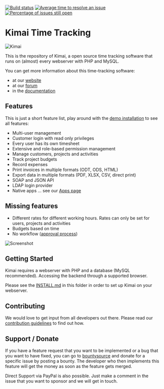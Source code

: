 [![Build status](https://travis-ci.org/kimai/kimai.svg?branch=master)](https://travis-ci.org/kimai/kimai "Current build status")
 [![Average time to resolve an issue](http://isitmaintained.com/badge/resolution/kimai/kimai.svg)](http://isitmaintained.com/project/kimai/kimai "Average time to resolve an issue")
 [![Percentage of issues still open](http://isitmaintained.com/badge/open/kimai/kimai.svg)](http://isitmaintained.com/project/kimai/kimai "Percentage of issues still open")

Kimai Time Tracking
===================

![Kimai](https://raw.githubusercontent.com/kimai/documentation/master/assets/intro.jpg)

This is the repository of Kimai, a open source time tracking software
that runs on (almost) every webserver with PHP and MySQL.

You can get more information about this time-tracking software:

* at our [website](https://www.kimai.org)
* at our [forum](http://forum.kimai.org)
* in the [documentation](https://www.kimai.org/documentation/)

## Features

This is just a short feature list, play around with the [demo installation](https://www.kimai.org/demo/) to see all features:

* Multi-user management
* Customer login with read only privileges
* Every user has its own timesheet
* Extensive and role-based permission management
* Manage customers, projects and activities
* Track project budgets
* Record expenses
* Print invoices in multiple formats (ODT, ODS, HTML)
* Export data in multiple formats (PDF, XLSX, CSV, direct print)
* SOAP and JSON API
* LDAP login provider
* Native apps ... see our [Apps page](https://www.kimai.org/apps/)

## Missing features

* Different rates for different working hours. Rates can only be set for users, projects and activities
* Budgets based on time
* No workflow ([approval process](https://github.com/kimai/kimai/issues/470))

![Screenshot](https://www.kimai.org/assets/kimai08.jpg)

Getting Started
---------------

Kimai requires a webserver with PHP and a database (MySQL recommended).
Accessing the backend through a supported browser.

Please see the [INSTALL.md](INSTALL.md) in this folder in order to set up Kimai on your webserver.

## Contributing

We would love to get input from all developers out there.
Please read our [contribution guidelines](https://github.com/kimai/kimai/blob/master/.github/CONTRIBUTING.md) to find out how.

## Support / Donate

If you have a feature request that you want to be implemented or a bug that you want to have fixed, you can go to [bountysource](https://www.bountysource.com/teams/kimai/issues) and donate for a specific issue by posting a bounty. The developer who then implements this feature will get the money as soon as the feature gets merged.

Direct Support via PayPal is also possible. Just make a comment in the issue that you want to sponsor and we will get in touch.
